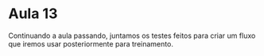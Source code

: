 # Aula 13

Continuando a aula passando, juntamos os testes feitos para criar um fluxo que iremos usar posteriormente para treinamento.